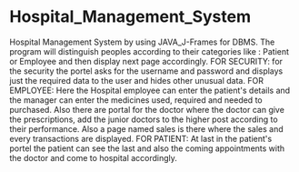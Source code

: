 # Hospital_Management_System
Hospital Management System by using JAVA_J-Frames for DBMS. The program will distinguish peoples according to their categories like : Patient or Employee and then display next page accordingly.
FOR SECURITY:
for the security the portel asks for the username and password and displays just the required data to the user and hides other unusual data.
FOR EMPLOYEE:
Here the Hospital employee can enter the patient's details and the manager can enter the medicines used, required and needed to purchased.
Also there are portal for the doctor where the doctor can give the prescriptions, add the junior doctors to the higher post according to their performance.
Also a page named sales is there where the sales and every transactions are displayed.
FOR PATIENT:
At last in the patient's portel the patient can see the last and also the coming appointments with the doctor and come to hospital accordingly.
